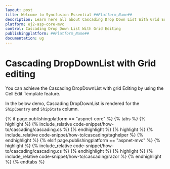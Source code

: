 ```yaml
---
layout: post
title: Welcome to Syncfusion Essential ##Platform_Name##
description: Learn here all about Cascading Drop Down List With Grid Editing of Syncfusion Essential ##Platform_Name## widgets based on HTML5 and jQuery.
platform: ej2-asp-core-mvc
control: Cascading Drop Down List With Grid Editing
publishingplatform: ##Platform_Name##
documentation: ug
---
```



# Cascading DropDownList with Grid editing

You can achieve the Cascading DropDownList with grid Editing by using the Cell Edit Template feature.

In the below demo, Cascading DropDownList is rendered for the `ShipCountry` and `ShipState` column.

{% if page.publishingplatform == "aspnet-core" %}
{% tabs %}
{% highlight %}
{% include_relative code-snippet/how-to/cascading/cascading.cs %}
{% endhighlight %}
{% highlight %}
{% include_relative code-snippet/how-to/cascading/taghelper %}
{% endhighlight %}
{% elsif page.publishingplatform == "aspnet-mvc" %}
{% highlight %} {% include_relative code-snippet/how-to/cascading/cascading.cs %}
{% endhighlight %}
{% highlight %}
{% include_relative code-snippet/how-to/cascading/razor %}
{% endhighlight %}
{% endtabs %}

